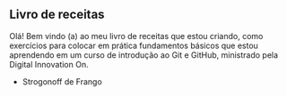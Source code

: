 ## Livro de receitas

Olá! Bem vindo (a) ao meu livro de receitas que estou criando, como exercícios para colocar em prática fundamentos básicos que estou aprendendo em um curso de introdução ao Git e GitHub, ministrado pela Digital Innovation On.

- Strogonoff de Frango
